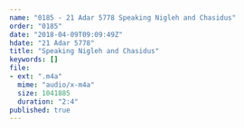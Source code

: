 ```yaml
---
name: "0185 - 21 Adar 5778 Speaking Nigleh and Chasidus"
order: "0185"
date: "2018-04-09T09:09:49Z"
hdate: "21 Adar 5778"
title: "Speaking Nigleh and Chasidus"
keywords: []
file:
- ext: ".m4a"
  mime: "audio/x-m4a"
  size: 1041885
  duration: "2:4"
published: true
---
```



